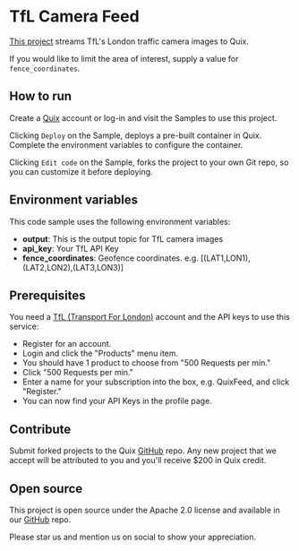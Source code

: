 # TfL Camera Feed

[This project](https://github.com/quixio/quix-samples/tree/main/python/sources/TFL-Camera-Feed) streams TfL's London traffic camera images to Quix.

If you would like to limit the area of interest, supply a value for `fence_coordinates`.

## How to run

Create a [Quix](https://portal.platform.quix.ai/self-sign-up?xlink=github) account or log-in and visit the Samples to use this project.

Clicking `Deploy` on the Sample, deploys a pre-built container in Quix. Complete the environment variables to configure the container.

Clicking `Edit code` on the Sample, forks the project to your own Git repo, so you can customize it before deploying.

## Environment variables

This code sample uses the following environment variables:

- **output**: This is the output topic for TfL camera images
- **api_key**: Your TfL API Key
- **fence_coordinates**: Geofence coordinates. e.g. [(LAT1,LON1),(LAT2,LON2),(LAT3,LON3)] 

## Prerequisites
	
You need a [TfL (Transport For London)](https://api-portal.tfl.gov.uk/) account and the API keys to use this service:
- Register for an account.
- Login and click the "Products" menu item.
- You should have 1 product to choose from "500 Requests per min."
- Click "500 Requests per min."
- Enter a name for your subscription into the box, e.g. QuixFeed, and click "Register."
- You can now find your API Keys in the profile page.

## Contribute

Submit forked projects to the Quix [GitHub](https://github.com/quixio/quix-samples) repo. Any new project that we accept will be attributed to you and you'll receive $200 in Quix credit.

## Open source

This project is open source under the Apache 2.0 license and available in our [GitHub](https://github.com/quixio/quix-samples) repo.

Please star us and mention us on social to show your appreciation.
